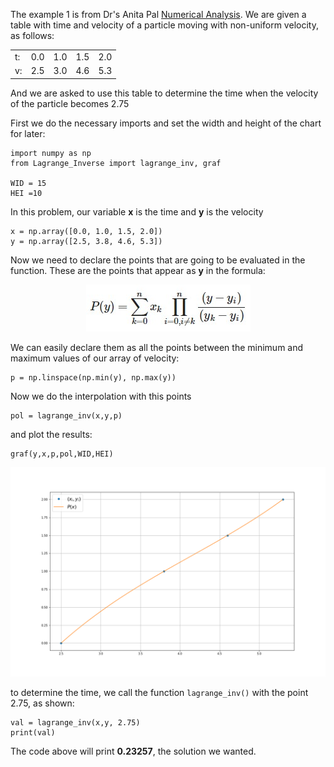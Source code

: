 The example 1 is from Dr's Anita Pal [Numerical Analysis](http://epgp.inflibnet.ac.in/epgpdata/uploads/epgp_content/S000025MS/P001476/M014250/ET/1456308981E-textofChapter2Module6.pdf). 
We are given a table with time and velocity of a particle moving with non-uniform velocity, as follows:

<center>

|     |     |     |     |     |
| --- | --- | --- | --- | --- |
| t:  | 0.0 | 1.0 | 1.5 | 2.0 |
| v:  | 2.5 | 3.0 | 4.6 | 5.3 |

</center>

And we are asked to use this table to determine the time when the velocity of the particle becomes 2.75

First we do the necessary imports and set the width and height of the chart for later:

```
import numpy as np
from Lagrange_Inverse import lagrange_inv, graf

WID = 15
HEI =10
```

In this problem, our variable **x** is the time and **y** is the velocity
```
x = np.array([0.0, 1.0, 1.5, 2.0])
y = np.array([2.5, 3.8, 4.6, 5.3])
```

Now we need to declare the points that are going to be evaluated in the function. These are the points that appear as **y** in the formula:

<center>

![Inverse Lagrange interpolation](../../images/Lagrange%20inverse/Lag_inv.png)

</center>

We can easily declare them as all the points between the minimum and maximum values of our array of velocity:

```
p = np.linspace(np.min(y), np.max(y))
```

Now we do the interpolation with this points

```
pol = lagrange_inv(x,y,p)
```

and plot the results:

```
graf(y,x,p,pol,WID,HEI)
```

<center>

![Inverse Lagrange interpolation](../../images/Lagrange%20inverse/Example1_LagInv.png)

</center>

to determine the time, we call the function ```lagrange_inv()``` with the point 2.75, as shown:

```
val = lagrange_inv(x,y, 2.75)
print(val)
```
The code above will print **0.23257**, the solution we wanted.